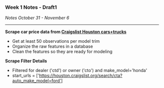 ### Week 1 Notes - Draft1
*Notes October 31 - November 6*
***

**Scrape car price data from [Craigslist Houston cars+trucks](https://houston.craigslist.org/d/cars-trucks/search/cta)**
* Get at least 50 observations per model trim
* Organize the raw features in a database
* Clean the features so they are ready for modeling

**Scrape Filter Details**
* Filtered for dealer ('ctd') or owner ('cto') and make_model='honda'
* start_urls = ['https://houston.craigslist.org/search/cta?auto_make_model=ford']
